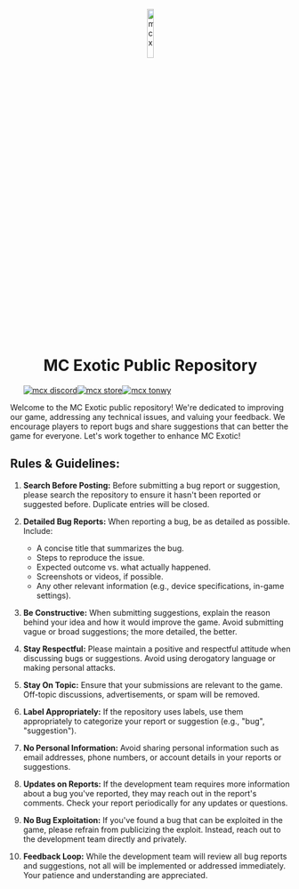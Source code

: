 <p align='center'><a href="#"><img src="https://i.ibb.co/2gZZxQw/mcx.png" alt="mcx" border="0" width=15%></a></p>
<h1 align='center'>MC Exotic Public Repository</h1>

&nbsp;&nbsp;&nbsp;&nbsp;&nbsp;&nbsp;<a href='https://discord.gg/' align='left'><img src="https://custom-icon-badges.demolab.com/discord/937775755268599869?style=for-the-badge&logo=discord&logoColor=white&label=MCX Discord&labelColor=thite&color=magenta" alt="mcx discord"/></a><a align='left' href='https://store.themcx.com/'><img src="https://custom-icon-badges.demolab.com/badge/952%20purchases-f2851f?style=for-the-badge&logo=basket-op&logoColor=white&label=MC%20Exotic%20Store&color=f2851f" alt="mcx store"/></a><a href='https://themcx.com/'><img src="https://custom-icon-badges.demolab.com/badge/JOIN%20US%20TODAY-14b758?style=for-the-badge&logo=mcblock&label=themcx.com&color=19d389" alt="mcx tonwy"/></a><!--<a align='right'><img alt="YouTube Channel Views" src="https://img.shields.io/youtube/channel/views/UCDavgpsuFi_bv0r_mpDHr1g?style=for-the-badge&logo=youtube&label=MCX%20Youtube&link=https%3A%2F%2Fwww.youtube.com%2F%40mcexotic%2Ffeatured"></a>-->



Welcome to the MC Exotic public repository! We're dedicated to improving our game, addressing any technical issues, and valuing your feedback. We encourage players to report bugs and share suggestions that can better the game for everyone. Let's work together to enhance MC Exotic!

## Rules & Guidelines:

1. **Search Before Posting:** Before submitting a bug report or suggestion, please search the repository to ensure it hasn't been reported or suggested before. Duplicate entries will be closed.
2. **Detailed Bug Reports:** When reporting a bug, be as detailed as possible. Include:

   + A concise title that summarizes the bug.
   + Steps to reproduce the issue.
   + Expected outcome vs. what actually happened.
   + Screenshots or videos, if possible.
   + Any other relevant information (e.g., device specifications, in-game settings).
     
3. **Be Constructive:** When submitting suggestions, explain the reason behind your idea and how it would improve the game. Avoid submitting vague or broad suggestions; the more detailed, the better.
4. **Stay Respectful:** Please maintain a positive and respectful attitude when discussing bugs or suggestions. Avoid using derogatory language or making personal attacks.
5. **Stay On Topic:** Ensure that your submissions are relevant to the game. Off-topic discussions, advertisements, or spam will be removed.
6. **Label Appropriately:** If the repository uses labels, use them appropriately to categorize your report or suggestion (e.g., "bug", "suggestion").
7. **No Personal Information:** Avoid sharing personal information such as email addresses, phone numbers, or account details in your reports or suggestions.
8. **Updates on Reports:** If the development team requires more information about a bug you've reported, they may reach out in the report's comments. Check your report periodically for any updates or questions.
9. **No Bug Exploitation:** If you've found a bug that can be exploited in the game, please refrain from publicizing the exploit. Instead, reach out to the development team directly and privately.
10. **Feedback Loop:** While the development team will review all bug reports and suggestions, not all will be implemented or addressed immediately. Your patience and understanding are appreciated.

